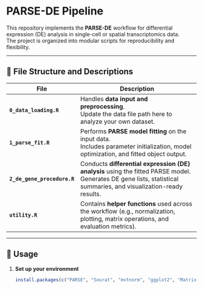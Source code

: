 # PARSE-DE Pipeline

This repository implements the **PARSE-DE** workflow for differential expression (DE) analysis in single-cell or spatial transcriptomics data.  
The project is organized into modular scripts for reproducibility and flexibility.

---

## 📂 File Structure and Descriptions

| File | Description |
|------|--------------|
| **`0_data_loading.R`** | Handles **data input and preprocessing**. <br>Update the data file path here to analyze your own dataset. |
| **`1_parse_fit.R`** | Performs **PARSE model fitting** on the input data. <br>Includes parameter initialization, model optimization, and fitted object output. | The tuning parameter lambda and pca_adjust shall be carefully set. 
| **`2_de_gene_procedure.R`** | Conducts **differential expression (DE) analysis** using the fitted PARSE model. <br>Generates DE gene lists, statistical summaries, and visualization-ready results. |
| **`utility.R`** | Contains **helper functions** used across the workflow (e.g., normalization, plotting, matrix operations, and evaluation metrics). |

---

## 🚀 Usage

1. **Set up your environment**
   ```r
   install.packages(c("PARSE", "Seurat", "mvtnorm", "ggplot2", "Matrix"))
